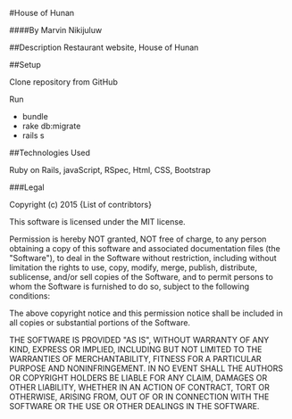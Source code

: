#House of Hunan

####By Marvin Nikijuluw

##Description
Restaurant website, House of Hunan 

##Setup

Clone repository from GitHub 

Run 
- bundle
- rake db:migrate 
- rails s

##Technologies Used

Ruby on Rails, javaScript, RSpec, Html, CSS, Bootstrap

###Legal

Copyright (c) 2015 {List of contribtors}

This software is licensed under the MIT license.

Permission is hereby NOT granted, NOT free of charge, to any person obtaining a copy of this software and associated documentation files (the "Software"), to deal in the Software without restriction, including without limitation the rights to use, copy, modify, merge, publish, distribute, sublicense, and/or sell copies of the Software, and to permit persons to whom the Software is furnished to do so, subject to the following conditions:

The above copyright notice and this permission notice shall be included in all copies or substantial portions of the Software.

THE SOFTWARE IS PROVIDED "AS IS", WITHOUT WARRANTY OF ANY KIND, EXPRESS OR IMPLIED, INCLUDING BUT NOT LIMITED TO THE WARRANTIES OF MERCHANTABILITY, FITNESS FOR A PARTICULAR PURPOSE AND NONINFRINGEMENT. IN NO EVENT SHALL THE AUTHORS OR COPYRIGHT HOLDERS BE LIABLE FOR ANY CLAIM, DAMAGES OR OTHER LIABILITY, WHETHER IN AN ACTION OF CONTRACT, TORT OR OTHERWISE, ARISING FROM, OUT OF OR IN CONNECTION WITH THE SOFTWARE OR THE USE OR OTHER DEALINGS IN THE SOFTWARE.

